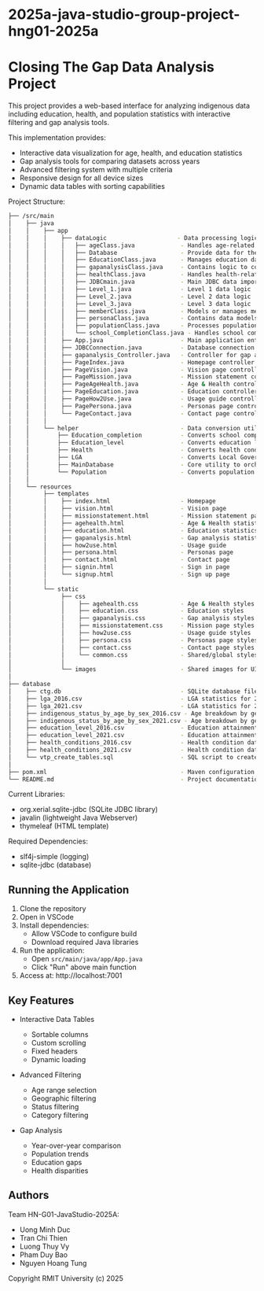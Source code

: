 # 2025a-java-studio-group-project-hng01-2025a
# Closing The Gap Data Analysis Project

This project provides a web-based interface for analyzing indigenous data including education, health, and population statistics with interactive filtering and gap analysis tools.

This implementation provides:

* Interactive data visualization for age, health, and education statistics
* Gap analysis tools for comparing datasets across years
* Advanced filtering system with multiple criteria
* Responsive design for all device sizes
* Dynamic data tables with sorting capabilities

Project Structure:
```bash
├── /src/main
│    ├── java
│    │    ├── app
│    │    │    ├── dataLogic                    - Data processing logic
│    │    │    │   ├── ageClass.java             - Handles age-related data calculations
│    │    │    │   ├── Database                  - Provide data for the website
│    │    │    │   ├── EducationClass.java       - Manages education data processing
│    │    │    │   ├── gapanalysisClass.java     - Contains logic to compare data and find service gaps
│    │    │    │   ├── healthClass.java          - Handles health-related data processing
│    │    │    │   ├── JDBCmain.java             - Main JDBC data import/execution class
│    │    │    │   ├── Level_1.java              - Level 1 data logic
│    │    │    │   ├── Level_2.java              - Level 2 data logic
│    │    │    │   ├── Level_3.java              - Level 3 data logic
│    │    │    │   ├── memberClass.java          - Models or manages member/user information
│    │    │    │   ├── personaClass.java         - Contains data models and logic for personas
│    │    │    │   ├── populationClass.java      - Processes population-related datasets
│    │    │    │   └── school_CompletionClass.java - Handles school completion statistics
│    │    │    ├── App.java                      - Main application entry point
│    │    │    ├── JDBCConnection.java           - Database connection handler
│    │    │    ├── gapanalysis_Controller.java   - Controller for gap analysis web page
│    │    │    ├── PageIndex.java                - Homepage controller
│    │    │    ├── PageVision.java               - Vision page controller
│    │    │    ├── PageMission.java              - Mission statement controller
│    │    │    ├── PageAgeHealth.java            - Age & Health controller
│    │    │    ├── PageEducation.java            - Education controller
│    │    │    ├── PageHow2Use.java              - Usage guide controller
│    │    │    ├── PagePersona.java              - Personas page controller
│    │    │    └── PageContact.java              - Contact page controller
│    │    │
│    │    └── helper                             - Data conversion utilities (CSV to DB)
│    │        ├── Education_completion           - Converts school completion data to database entries
│    │        ├── Education_level                - Converts education level data to database format
│    │        ├── Health                         - Converts health condition data for DB usage
│    │        ├── LGA                            - Converts Local Government Area data to DB format
│    │        ├── MainDatabase                   - Core utility to orchestrate DB table creations and inserts
│    │        └── Population                     - Converts population datasets to database entries
│    │
│    └── resources
│         ├── templates
│         │    ├── index.html                    - Homepage
│         │    ├── vision.html                   - Vision page
│         │    ├── missionstatement.html         - Mission statement page
│         │    ├── agehealth.html                - Age & Health statistics page
│         │    ├── education.html                - Education statistics page
│         │    ├── gapanalysis.html              - Gap analysis statistics page
│         │    ├── how2use.html                  - Usage guide
│         │    ├── persona.html                  - Personas page
│         │    ├── contact.html                  - Contact page
│         │    ├── signin.html                   - Sign in page
│         │    └── signup.html                   - Sign up page
│         │
│         └── static
│              ├── css
│              │    ├── agehealth.css            - Age & Health styles
│              │    ├── education.css            - Education styles
│              │    ├── gapanalysis.css          - Gap analysis styles
│              │    ├── missionstatement.css     - Mission page styles
│              │    ├── how2use.css              - Usage guide styles
│              │    ├── persona.css              - Personas page styles
│              │    ├── contact.css              - Contact page styles
│              │    └── common.css               - Shared/global styles
│              │
│              └── images                        - Shared images for UI (e.g., icons, headers)
│
├── database
│    ├── ctg.db                                  - SQLite database file for the application
│    ├── lga_2016.csv                            - LGA statistics for 2016
│    ├── lga_2021.csv                            - LGA statistics for 2021
│    ├── indigenous_status_by_age_by_sex_2016.csv - Age breakdown by gender & status (2016)
│    ├── indigenous_status_by_age_by_sex_2021.csv - Age breakdown by gender & status (2021)
│    ├── education_level_2016.csv                - Education attainment data (2016)
│    ├── education_level_2021.csv                - Education attainment data (2021)
│    ├── health_conditions_2016.csv              - Health condition data (2016)
│    ├── health_conditions_2021.csv              - Health condition data (2021)
│    └── vtp_create_tables.sql                   - SQL script to create required database tables
│
├── pom.xml                                      - Maven configuration (Do not configure)
└── README.md                                    - Project documentation and instructions

```

Current Libraries:
* org.xerial.sqlite-jdbc (SQLite JDBC library)
* javalin (lightweight Java Webserver)
* thymeleaf (HTML template)

Required Dependencies:
* slf4j-simple (logging)
* sqlite-jdbc (database)

## Running the Application

1. Clone the repository
2. Open in VSCode
3. Install dependencies:
   - Allow VSCode to configure build
   - Download required Java libraries
4. Run the application:
   - Open `src/main/java/app/App.java`
   - Click "Run" above main function
5. Access at: http://localhost:7001

## Key Features

* Interactive Data Tables
  - Sortable columns
  - Custom scrolling
  - Fixed headers
  - Dynamic loading

* Advanced Filtering
  - Age range selection
  - Geographic filtering
  - Status filtering
  - Category filtering

* Gap Analysis
  - Year-over-year comparison
  - Population trends
  - Education gaps
  - Health disparities

## Authors
Team HN-G01-JavaStudio-2025A:
* Uong Minh Duc
* Tran Chi Thien
* Luong Thuy Vy
* Pham Duy Bao
* Nguyen Hoang Tung

Copyright RMIT University (c) 2025
